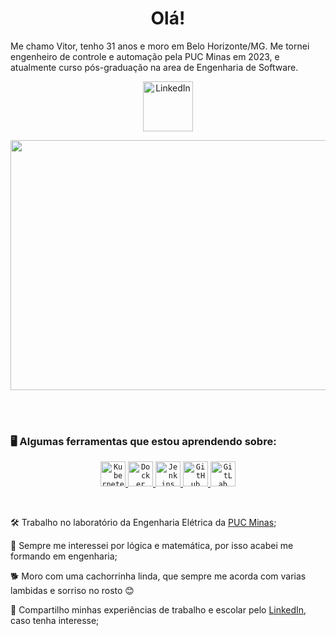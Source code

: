 <h1 align="center">Olá! </h1>

Me chamo Vitor, tenho 31 anos e moro em Belo Horizonte/MG. Me tornei engenheiro de controle e automação pela PUC Minas em 2023, e atualmente curso pós-graduação na area de Engenharia de Software.

<a href="https://www.linkedin.com/in/vitor-medeiros-28967972">
    <p align="center">
    <img width="80px" src="https://i.ibb.co/RyZx12b/linkedin.png" alt="LinkedIn" style="vertical-align:top;">
</a>
    </p>
    
<p align="center">
  <img src="https://liveimages.algoworks.com/new-algoworks/wp-content/uploads/2022/06/16052457/DevOps-Steps-1-min.gif" width="1000" height="400">
</p>

</br>
</br>

### 🖥️ Algumas ferramentas que estou aprendendo sobre:

<p align="center">
    <a href="https://kubernetes.io/">
        <code><img width="40px" src="https://avatars.githubusercontent.com/u/49082977?s=280&v=4" title = "Kubernetes"/></code>
        </a>
    <a href="https://www.docker.com/">
        <code><img width="40px" src="https://www.docker.com/wp-content/uploads/2022/03/Moby-logo.png" title = "Docker"/></code>
        </a>
    <a href="https://www.jenkins.io/">
        <code><img width="40px" src="https://upload.wikimedia.org/wikipedia/commons/thumb/e/e9/Jenkins_logo.svg/1200px-Jenkins_logo.svg.png" title = "Jenkins"/></code>
        </a>
    <a href="https://github.com/">
        <code><img width="40px" src="https://cdn.jsdelivr.net/gh/devicons/devicon/icons/github/github-original.svg" title = "GitHub"/></code>
        </a>
        <a href="https://about.gitlab.com/">
        <code><img width="40px" src="https://cdn-icons-png.flaticon.com/512/5968/5968853.png" title = "GitLab"/></code>
        </a>
    </p>

</br>

<div display="inline-block">
 <p align="left"> 🛠️ Trabalho no laboratório da Engenharia Elétrica da <a href="https://www.pucminas.br/">PUC Minas</a>;</p>
 <p align="left"> 🤖 Sempre me interessei por lógica e matemática, por isso acabei me formando em engenharia;</p>
 <p align="left"> 🐕 Moro com uma cachorrinha linda, que sempre me acorda com varias lambidas e sorriso no rosto 😊</p>
 <p align="left"> 🔗 Compartilho minhas experiências de trabalho e escolar pelo <a href="https://www.linkedin.com/in/vitor-medeiros-28967972">LinkedIn</a>, caso tenha interesse;</p>
</div>
